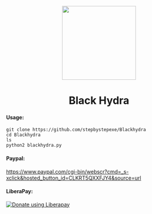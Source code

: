 <p align="center">
  <img src="https://github.com/stepbystepexe/Blackhydra/blob/master/Logo.png" width="200"/>
</a></p>
<h1 align="center">Black Hydra</h1>

#### Usage:
```
git clone https://github.com/stepbystepexe/Blackhydra
cd Blackhydra
ls
python2 blackhydra.py
```
#### Paypal:
https://www.paypal.com/cgi-bin/webscr?cmd=_s-xclick&hosted_button_id=CLKRT5QXXFJY4&source=url
#### LiberaPay:
<noscript><a href="https://liberapay.com/stepbystepexe/donate"><img alt="Donate using Liberapay" src="https://liberapay.com/assets/widgets/donate.svg"></a></noscript>
